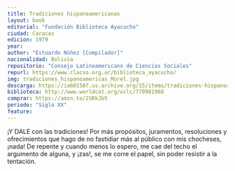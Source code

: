```yaml
---
title: Tradiciones hispanoamericanas
layout: book
editorial: "Fundación Biblioteca Ayacucho"
ciudad: Caracas
edicion: 1979
year: 
author: "Estuardo Núñez [Compilador]"
nacionalidad: Bolivia
repositorio: "Consejo Latinoamericano de Ciencias Sociales"
repurl: https://www.clacso.org.ar/biblioteca_ayacucho/
img: tradiciones_hispanoamericas_Morel.jpg
descarga: https://ia601507.us.archive.org/15/items/tradiciones-hispanoamericanas/Tradiciones_hispanoamericanas.pdf
biblioteca: http://www.worldcat.org/oclc/770981968
comprar: https://amzn.to/2SRkJb5
periodo: "Siglo XX"
feature: 
---
```

 
¡Y DALE con las tradiciones! Por más propósitos, juramentos, resoluciones y ofrecimientos que hago de no fastidiar más al público con mis chocheses, ¡nada! De repente y cuando menos lo espero, me cae del techo el argumento de alguna, y ¡zas!, se me corre el papel, sin poder resistir a la tentación.
